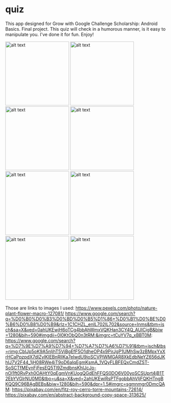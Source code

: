 # quiz
This app designed for Grow with Google Challenge Scholarship: Android Basics. Final project.
This quiz will check in a humorous manner, is it easy to manipulate you. I've done it for fun. Enjoy!

<img src="https://user-images.githubusercontent.com/36941009/46166296-b92cfd00-c247-11e8-9d51-ba8ae1b2b166.png" alt="alt text" width="200"> <img src="https://user-images.githubusercontent.com/36941009/46166679-a666f800-c248-11e8-9734-304195eca0b4.png" alt="alt text" width="200"> <img src="https://user-images.githubusercontent.com/36941009/46166696-aff06000-c248-11e8-9bf2-44d093b210e5.png" alt="alt text" width="200"> <img src="https://user-images.githubusercontent.com/36941009/46166888-21c8a980-c249-11e8-8b90-6a2ce6bd9b6a.png" alt="alt text" width="200"> <img src="https://user-images.githubusercontent.com/36941009/46166898-28572100-c249-11e8-9adf-2b3090bb8e5e.png" alt="alt text" width="200"> <img src="https://user-images.githubusercontent.com/36941009/46166752-c991a780-c248-11e8-8122-3712e8371d69.png" alt="alt text" width="200"> <img src="https://user-images.githubusercontent.com/36941009/46166765-d0b8b580-c248-11e8-9c49-4ab7f388c6e5.png" alt="alt text" width="200"> <img src="https://user-images.githubusercontent.com/36941009/46166777-d7472d00-c248-11e8-8d08-e68ead24d1f8.png" alt="alt text" width="200">

Those are links to images I used:
https://www.pexels.com/photo/nature-plant-flower-macro-127081/
https://www.google.com/search?q=%D0%B0%D0%B3%D0%BD%D0%B5%D1%86+%D0%B1%D0%BE%D0%B6%D0%B8%D0%B9&rlz=1C1CHZL_enIL702IL702&source=lnms&tbm=isch&sa=X&ved=0ahUKEwjH6oTCg4bbAhWmxVQKHan3CY4Q_AUICigB&biw=1280&bih=590#imgdii=0l0KtObQ0n3tRM:&imgrc=tCuYV7q_xBBT0M:
https://www.google.com/search?q=%D7%9E%D7%A9%D7%94+%D7%A7%D7%A6%D7%91&tbm=isch&tbs=rimg:CbIJp5oK9A5nIjhT5VjBgEfF5O1dheOP4x9PirJgP1UMhSw3zBMpxYxXrHCaPpzpdX7dlZylKIEBnRIlKa7eIwdU9ioSCVPlWMGAR8XkEdbNeYZ656dJKhIJ7V2F44_1jH08RWe4iT9oD6aIqEgmKsmA_1VQyFLBFEQxCmdZST-SoSCTfMEynFjFesEQ5Tl9ZmdbnsKhIJcJo-nOl1ft0RvPxh0OAHtY0qEgmVnKUogQGdEhFFQS0DO6V00yoSCSUprt4jB1T2EbYVGlrNU0M0&tbo=u&sa=X&ved=2ahUKEwiRsPTFgobbAhVIjFQKHTngBKQQ9C96BAgBEBs&biw=1280&bih=590&dpr=1.5#imgrc=sgmnmgr0DmcQAM:
https://pixabay.com/en/fitz-roy-cerro-torre-mountains-72614/
https://pixabay.com/en/abstract-background-copy-space-313625/
